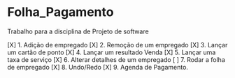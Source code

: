 # Folha_Pagamento
Trabalho para a disciplina de Projeto de software

[X] 1. Adição de empregado
[X] 2. Remoção de um empregado
[X] 3. Lançar um cartão de ponto
[X] 4. Lançar um resultado Venda
[X] 5. Lançar uma taxa de serviço
[X] 6. Alterar detalhes de um empregado
[ ] 7. Rodar a folha de empregado
[X] 8. Undo/Redo
[X] 9. Agenda de Pagamento.

